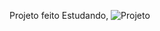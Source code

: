 Projeto feito Estudando,
![Projeto](https://github.com/VitorHBS/Projeto-Awax/assets/143558773/c1484ce7-5263-4106-83a6-bce430d001db)

